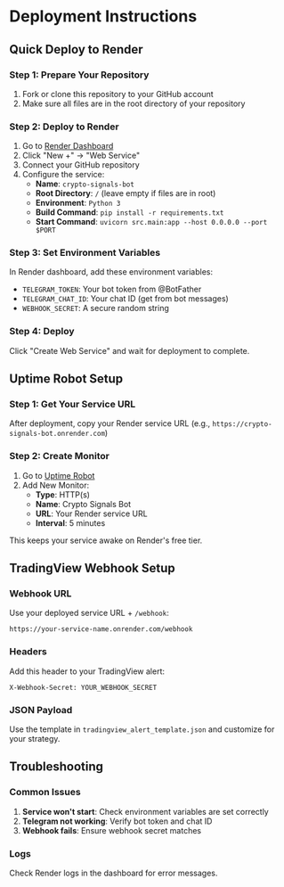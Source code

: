 # Deployment Instructions

## Quick Deploy to Render

### Step 1: Prepare Your Repository
1. Fork or clone this repository to your GitHub account
2. Make sure all files are in the root directory of your repository

### Step 2: Deploy to Render
1. Go to [Render Dashboard](https://dashboard.render.com/)
2. Click "New +" → "Web Service"
3. Connect your GitHub repository
4. Configure the service:
   - **Name**: `crypto-signals-bot`
   - **Root Directory**: `/` (leave empty if files are in root)
   - **Environment**: `Python 3`
   - **Build Command**: `pip install -r requirements.txt`
   - **Start Command**: `uvicorn src.main:app --host 0.0.0.0 --port $PORT`

### Step 3: Set Environment Variables
In Render dashboard, add these environment variables:
- `TELEGRAM_TOKEN`: Your bot token from @BotFather
- `TELEGRAM_CHAT_ID`: Your chat ID (get from bot messages)
- `WEBHOOK_SECRET`: A secure random string

### Step 4: Deploy
Click "Create Web Service" and wait for deployment to complete.

## Uptime Robot Setup

### Step 1: Get Your Service URL
After deployment, copy your Render service URL (e.g., `https://crypto-signals-bot.onrender.com`)

### Step 2: Create Monitor
1. Go to [Uptime Robot](https://uptimerobot.com/)
2. Add New Monitor:
   - **Type**: HTTP(s)
   - **Name**: Crypto Signals Bot
   - **URL**: Your Render service URL
   - **Interval**: 5 minutes

This keeps your service awake on Render's free tier.

## TradingView Webhook Setup

### Webhook URL
Use your deployed service URL + `/webhook`:
```
https://your-service-name.onrender.com/webhook
```

### Headers
Add this header to your TradingView alert:
```
X-Webhook-Secret: YOUR_WEBHOOK_SECRET
```

### JSON Payload
Use the template in `tradingview_alert_template.json` and customize for your strategy.

## Troubleshooting

### Common Issues
1. **Service won't start**: Check environment variables are set correctly
2. **Telegram not working**: Verify bot token and chat ID
3. **Webhook fails**: Ensure webhook secret matches

### Logs
Check Render logs in the dashboard for error messages.

